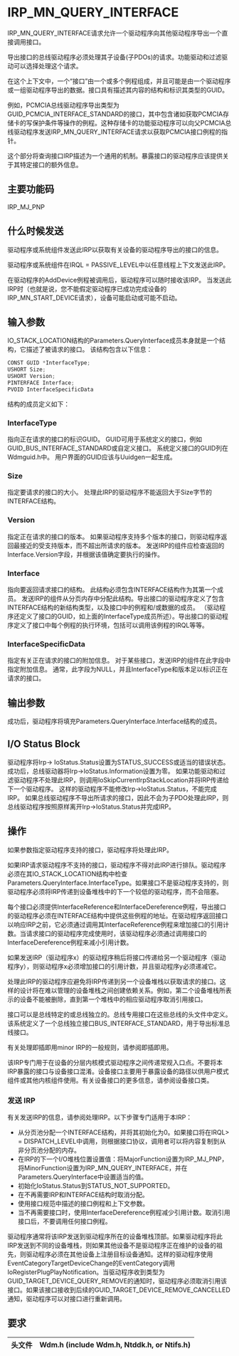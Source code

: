 # IRP_MN_QUERY_INTERFACE

IRP_MN_QUERY_INTERFACE请求允许一个驱动程序向其他驱动程序导出一个直接调用接口。

导出接口的总线驱动程序必须处理其子设备(子PDOs)的请求。功能驱动和过滤驱动可以选择处理这个请求。

在这个上下文中，一个“接口”由一个或多个例程组成，并且可能是由一个驱动程序或一组驱动程序导出的数据。接口具有描述其内容的结构和标识其类型的GUID。

例如，PCMCIA总线驱动程序导出类型为GUID_PCMCIA_INTERFACE_STANDARD的接口，其中包含诸如获取PCMCIA存储卡的写保护条件等操作的例程。这种存储卡的功能驱动程序可以向父PCMCIA总线驱动程序发送IRP_MN_QUERY_INTERFACE请求以获取PCMCIA接口例程的指针。

这个部分将查询接口IRP描述为一个通用的机制。暴露接口的驱动程序应该提供关于其特定接口的额外信息。

## 主要功能码
IRP_MJ_PNP

## 什么时候发送
驱动程序或系统组件发送此IRP以获取有关设备的驱动程序导出的接口的信息。

驱动程序或系统组件在IRQL = PASSIVE_LEVEL中以任意线程上下文发送此IRP。

在驱动程序的AddDevice例程被调用后，驱动程序可以随时接收该IRP。 当发送此IRP时（也就是说，您不能假定驱动程序已成功完成设备的IRP_MN_START_DEVICE请求），设备可能启动或可能不启动。

## 输入参数
IO_STACK_LOCATION结构的Parameters.QueryInterface成员本身就是一个结构，它描述了被请求的接口。 该结构包含以下信息：
```C
CONST GUID *InterfaceType;
USHORT Size;
USHORT Version;
PINTERFACE Interface;
PVOID InterfaceSpecificData
```
结构的成员定义如下：
### InterfaceType
指向正在请求的接口的标识GUID。 GUID可用于系统定义的接口，例如GUID_BUS_INTERFACE_STANDARD或自定义接口。 系统定义接口的GUID列在Wdmguid.h中。 用户界面的GUID应该与Uuidgen一起生成。
### Size
指定要请求的接口的大小。 处理此IRP的驱动程序不能返回大于Size字节的INTERFACE结构。
### Version
指定正在请求的接口的版本。
如果驱动程序支持多个版本的接口，则驱动程序返回最接近的受支持版本，而不超出所请求的版本。 发送IRP的组件应检查返回的Interface.Version字段，并根据该值确定要执行的操作。
### Interface
指向要返回请求接口的结构。 此结构必须包含INTERFACE结构作为其第一个成员。 发送IRP的组件从分页内存中分配此结构。导出接口的驱动程序定义了包含INTERFACE结构的新结构类型，以及接口中的例程和/或数据的成员。 （驱动程序还定义了接口的GUID，如上面的InterfaceType成员所述）。导出接口的驱动程序定义了接口中每个例程的执行环境，包括可以调用该例程的IRQL等等。

### InterfaceSpecificData
指定有关正在请求的接口的附加信息。
对于某些接口，发送IRP的组件在此字段中指定附加信息。 通常，此字段为NULL，并且InterfaceType和版本足以标识正在请求的接口。
## 输出参数
成功后，驱动程序将填充Parameters.QueryInterface.Interface结构的成员。
## I/O Status Block
驱动程序将Irp-> IoStatus.Status设置为STATUS_SUCCESS或适当的错误状态。
成功后，总线驱动器将Irp->IoStatus.Information设置为零。
如果功能驱动和过滤驱动程序不处理此IRP，则调用IoSkipCurrentIrpStackLocation并将IRP传递给下一个驱动程序。 这样的驱动程序不能修改Irp->IoStatus.Status，不能完成IRP。
如果总线驱动程序不导出所请求的接口，因此不会为子PDO处理此IRP，则总线驱动程序按照原样离开Irp->IoStatus.Status并完成IRP。

## 操作
如果参数指定驱动程序支持的接口，驱动程序将处理此IRP。

如果IRP请求驱动程序不支持的接口，驱动程序不得对此IRP进行排队。驱动程序必须在其IO_STACK_LOCATION结构中检查Parameters.QueryInterface.InterfaceType。如果接口不是驱动程序支持的，则驱动程序必须将IRP传递到设备堆栈中的下一个较低的驱动程序，而不会阻塞。

每个接口必须提供InterfaceReference和InterfaceDereference例程，导出接口的驱动程序必须在INTERFACE结构中提供这些例程的地址。在驱动程序返回接口以响应IRP之前，它必须通过调用其InterfaceReference例程来增加接口的引用计数。当请求接口的驱动程序完成使用时，该驱动程序必须通过调用接口的InterfaceDereference例程来减小引用计数。

如果发送IRP（驱动程序x）的驱动程序稍后将接口传递给另一个驱动程序（驱动程序y），则驱动程序x必须增加接口的引用计数，并且驱动程序y必须递减它。

处理此IRP的驱动程序应避免将IRP传递到另一个设备堆栈以获取请求的接口。这样的设计将在难以管理的设备堆栈之间创建依赖关系。例如，第二个设备堆栈所表示的设备不能被删除，直到第一个堆栈中的相应驱动程序取消引用接口。

接口可以是总线特定的或总线独立的。总线专用接口在这些总线的头文件中定义。该系统定义了一个总线独立接口BUS_INTERFACE_STANDARD，用于导出标准总线接口。

有关处理即插即用minor IRP的一般规则，请参阅即插即用。

该IRP专门用于在设备的分层内核模式驱动程序之间传递常规入口点。不要将本IRP暴露的接口与设备接口混淆。设备接口主要用于暴露设备的路径以供用户模式组件或其他内核组件使用。有关设备接口的更多信息，请参阅设备接口类。

### 发送 IRP
有关发送IRP的信息，请参阅处理IRP。以下步骤专门适用于本IRP：

- 从分页池分配一个INTERFACE结构，并将其初始化为0。如果接口将在IRQL> = DISPATCH_LEVEL中调用，则根据接口协议，调用者可以将内容复制到从非分页池分配的内存。
- 在IRP的下一个I/O堆栈位置设置值：将MajorFunction设置为IRP_MJ_PNP，将MinorFunction设置为IRP_MN_QUERY_INTERFACE，并在Parameters.QueryInterface中设置适当的值。
- 初始化IoStatus.Status到STATUS_NOT_SUPPORTED。
- 在不再需要IRP和INTERFACE结构时取消分配。
- 使用接口规范中描述的接口例程和上下文参数。
- 当不再需要接口时，使用InterfaceDereference例程减少引用计数。取消引用接口后，不要调用任何接口例程。

驱动程序通常将该IRP发送到驱动程序所在的设备堆栈顶部。如果驱动程序将此IRP发送到不同的设备堆栈，则如果其他设备不是驱动程序正在维护的设备的祖先，则驱动程序必须在其他设备上注册目标设备通知。这样的驱动程序使用EventCategoryTargetDeviceChange的EventCategory调用IoRegisterPlugPlayNotification。当驱动程序收到类型为GUID_TARGET_DEVICE_QUERY_REMOVE的通知时，驱动程序必须取消引用该接口。如果该接口接收到后续的GUID_TARGET_DEVICE_REMOVE_CANCELLED通知，驱动程序可以对接口进行重新调用。

## 要求
| 头文件 | Wdm.h (include Wdm.h, Ntddk.h, or Ntifs.h) |
| ------ | ------------------------------------------ |